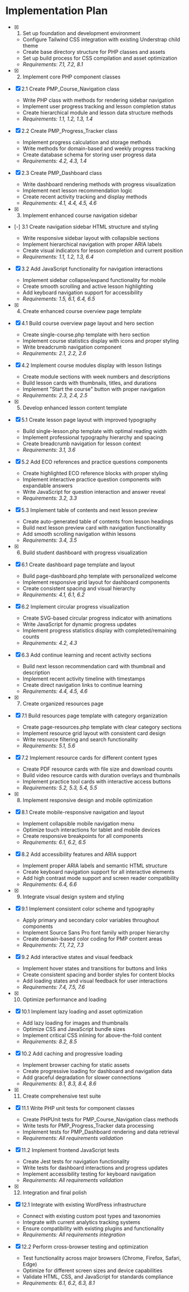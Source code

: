 # Implementation Plan

- [x] 1. Set up foundation and development environment

  - Configure Tailwind CSS integration with existing Understrap child theme
  - Create base directory structure for PHP classes and assets
  - Set up build process for CSS compilation and asset optimization
  - _Requirements: 7.1, 7.2, 8.1_

- [x] 2. Implement core PHP component classes
- [x] 2.1 Create PMP_Course_Navigation class

  - Write PHP class with methods for rendering sidebar navigation
  - Implement user progress tracking and lesson completion status
  - Create hierarchical module and lesson data structure methods
  - _Requirements: 1.1, 1.2, 1.3, 1.4_

- [x] 2.2 Create PMP_Progress_Tracker class

  - Implement progress calculation and storage methods
  - Write methods for domain-based and weekly progress tracking
  - Create database schema for storing user progress data
  - _Requirements: 4.2, 4.3, 1.4_

- [x] 2.3 Create PMP_Dashboard class

  - Write dashboard rendering methods with progress visualization
  - Implement next lesson recommendation logic
  - Create recent activity tracking and display methods
  - _Requirements: 4.1, 4.4, 4.5, 4.6_

- [x] 3. Implement enhanced course navigation sidebar
- [-] 3.1 Create navigation sidebar HTML structure and styling

  - Write responsive sidebar layout with collapsible sections
  - Implement hierarchical navigation with proper ARIA labels
  - Create visual indicators for lesson completion and current position
  - _Requirements: 1.1, 1.2, 1.3, 6.4_

- [x] 3.2 Add JavaScript functionality for navigation interactions

  - Implement sidebar collapse/expand functionality for mobile
  - Create smooth scrolling and active lesson highlighting
  - Add keyboard navigation support for accessibility
  - _Requirements: 1.5, 6.1, 6.4, 6.5_

- [x] 4. Create enhanced course overview page template
- [x] 4.1 Build course overview page layout and hero section

  - Create single-course.php template with hero section
  - Implement course statistics display with icons and proper styling
  - Write breadcrumb navigation component
  - _Requirements: 2.1, 2.2, 2.6_

- [x] 4.2 Implement course modules display with lesson listings

  - Create module sections with week numbers and descriptions
  - Build lesson cards with thumbnails, titles, and durations
  - Implement "Start the course" button with proper navigation
  - _Requirements: 2.3, 2.4, 2.5_

- [x] 5. Develop enhanced lesson content template
- [x] 5.1 Create lesson page layout with improved typography

  - Build single-lesson.php template with optimal reading width
  - Implement professional typography hierarchy and spacing
  - Create breadcrumb navigation for lesson context
  - _Requirements: 3.1, 3.6_

- [x] 5.2 Add ECO references and practice questions components

  - Create highlighted ECO reference blocks with proper styling
  - Implement interactive practice question components with expandable answers
  - Write JavaScript for question interaction and answer reveal
  - _Requirements: 3.2, 3.3_

- [x] 5.3 Implement table of contents and next lesson preview

  - Create auto-generated table of contents from lesson headings
  - Build next lesson preview card with navigation functionality
  - Add smooth scrolling navigation within lessons
  - _Requirements: 3.4, 3.5_

- [x] 6. Build student dashboard with progress visualization
- [x] 6.1 Create dashboard page template and layout

  - Build page-dashboard.php template with personalized welcome
  - Implement responsive grid layout for dashboard components
  - Create consistent spacing and visual hierarchy
  - _Requirements: 4.1, 6.1, 6.2_

- [x] 6.2 Implement circular progress visualization

  - Create SVG-based circular progress indicator with animations
  - Write JavaScript for dynamic progress updates
  - Implement progress statistics display with completed/remaining counts
  - _Requirements: 4.2, 4.3_

- [x] 6.3 Add continue learning and recent activity sections

  - Build next lesson recommendation card with thumbnail and description
  - Implement recent activity timeline with timestamps
  - Create direct navigation links to continue learning
  - _Requirements: 4.4, 4.5, 4.6_

- [x] 7. Create organized resources page
- [x] 7.1 Build resources page template with category organization

  - Create page-resources.php template with clear category sections
  - Implement resource grid layout with consistent card design
  - Write resource filtering and search functionality
  - _Requirements: 5.1, 5.6_

- [x] 7.2 Implement resource cards for different content types

  - Create PDF resource cards with file size and download counts
  - Build video resource cards with duration overlays and thumbnails
  - Implement practice tool cards with interactive access buttons
  - _Requirements: 5.2, 5.3, 5.4, 5.5_

- [x] 8. Implement responsive design and mobile optimization
- [x] 8.1 Create mobile-responsive navigation and layout

  - Implement collapsible mobile navigation menu
  - Optimize touch interactions for tablet and mobile devices
  - Create responsive breakpoints for all components
  - _Requirements: 6.1, 6.2, 6.5_

- [x] 8.2 Add accessibility features and ARIA support

  - Implement proper ARIA labels and semantic HTML structure
  - Create keyboard navigation support for all interactive elements
  - Add high contrast mode support and screen reader compatibility
  - _Requirements: 6.4, 6.6_

- [x] 9. Integrate visual design system and styling
- [x] 9.1 Implement consistent color scheme and typography

  - Apply primary and secondary color variables throughout components
  - Implement Source Sans Pro font family with proper hierarchy
  - Create domain-based color coding for PMP content areas
  - _Requirements: 7.1, 7.2, 7.3_

- [x] 9.2 Add interactive states and visual feedback

  - Implement hover states and transitions for buttons and links
  - Create consistent spacing and border styles for content blocks
  - Add loading states and visual feedback for user interactions
  - _Requirements: 7.4, 7.5, 7.6_

- [x] 10. Optimize performance and loading
- [x] 10.1 Implement lazy loading and asset optimization

  - Add lazy loading for images and thumbnails
  - Optimize CSS and JavaScript bundle sizes
  - Implement critical CSS inlining for above-the-fold content
  - _Requirements: 8.2, 8.5_

- [x] 10.2 Add caching and progressive loading

  - Implement browser caching for static assets
  - Create progressive loading for dashboard and navigation data
  - Add graceful degradation for slower connections
  - _Requirements: 8.1, 8.3, 8.4, 8.6_

- [x] 11. Create comprehensive test suite
- [x] 11.1 Write PHP unit tests for component classes

  - Create PHPUnit tests for PMP_Course_Navigation class methods
  - Write tests for PMP_Progress_Tracker data processing
  - Implement tests for PMP_Dashboard rendering and data retrieval
  - _Requirements: All requirements validation_

- [x] 11.2 Implement frontend JavaScript tests

  - Create Jest tests for navigation functionality
  - Write tests for dashboard interactions and progress updates
  - Implement accessibility testing for keyboard navigation
  - _Requirements: All requirements validation_

- [x] 12. Integration and final polish
- [x] 12.1 Integrate with existing WordPress infrastructure

  - Connect with existing custom post types and taxonomies
  - Integrate with current analytics tracking systems
  - Ensure compatibility with existing plugins and functionality
  - _Requirements: All requirements integration_

- [x] 12.2 Perform cross-browser testing and optimization
  - Test functionality across major browsers (Chrome, Firefox, Safari, Edge)
  - Optimize for different screen sizes and device capabilities
  - Validate HTML, CSS, and JavaScript for standards compliance
  - _Requirements: 6.1, 6.2, 6.3, 8.1_
